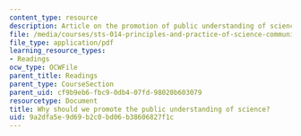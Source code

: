 ```yaml
---
content_type: resource
description: Article on the promotion of public understanding of science.
file: /media/courses/sts-014-principles-and-practice-of-science-communication-spring-2006/9a2dfa5e9d69b2c0bd06b38606827f1c_durant_promote.pdf
file_type: application/pdf
learning_resource_types:
- Readings
ocw_type: OCWFile
parent_title: Readings
parent_type: CourseSection
parent_uid: cf9b9eb6-fbc9-0db4-07fd-98020b603079
resourcetype: Document
title: Why should we promote the public understanding of science?
uid: 9a2dfa5e-9d69-b2c0-bd06-b38606827f1c
---
```

